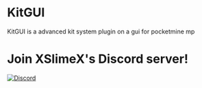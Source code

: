 # KitGUI
KitGUI is a advanced kit system plugin on a gui for pocketmine mp
# Join XSlimeX's Discord server!
[![Discord](https://camo.githubusercontent.com/455152269a0ed38255ed15e375084d4dd08e0c98/68747470733a2f2f696d672e736869656c64732e696f2f62616467652f636861742d6f6e253230646973636f72642d3732383944412e737667)](https://discord.gg/zAXH8sG)
